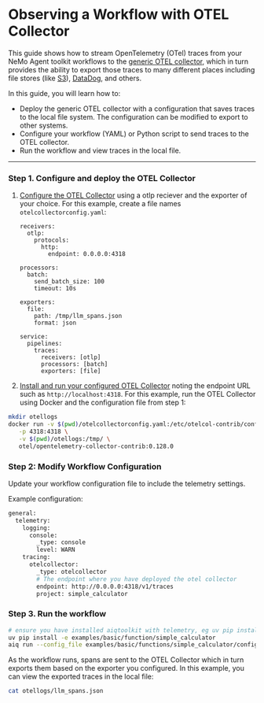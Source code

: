 <!--
SPDX-FileCopyrightText: Copyright (c) 2025, NVIDIA CORPORATION & AFFILIATES. All rights reserved.
SPDX-License-Identifier: Apache-2.0

Licensed under the Apache License, Version 2.0 (the "License");
you may not use this file except in compliance with the License.
You may obtain a copy of the License at

http://www.apache.org/licenses/LICENSE-2.0

Unless required by applicable law or agreed to in writing, software
distributed under the License is distributed on an "AS IS" BASIS,
WITHOUT WARRANTIES OR CONDITIONS OF ANY KIND, either express or implied.
See the License for the specific language governing permissions and
limitations under the License.
-->

# Observing a Workflow with OTEL Collector

This guide shows how to stream OpenTelemetry (OTel) traces from your NeMo Agent toolkit workflows to the [generic OTEL collector](https://opentelemetry.io/docs/collector/quick-start/), which in turn provides the ability to export those traces to many different places including file stores (like [S3](https://github.com/open-telemetry/opentelemetry-collector-contrib/tree/main/exporter/awss3exporter)), [DataDog](https://docs.datadoghq.com/opentelemetry/setup/collector_exporter/), and others.

In this guide, you will learn how to:

- Deploy the generic OTEL collector with a configuration that saves traces to the local file system. The configuration can be modified to export to other systems.
- Configure your workflow (YAML) or Python script to send traces to the OTEL collector.
- Run the workflow and view traces in the local file.

---

### Step 1. Configure and deploy the OTEL Collector

1. [Configure the OTEL Collector](https://opentelemetry.io/docs/collector/configuration/) using a otlp reciever and the exporter of your choice. For this example, create a file names `otelcollectorconfig.yaml`:

    ```
    receivers:
      otlp:
        protocols:
          http: 
            endpoint: 0.0.0.0:4318

    processors:
      batch:
        send_batch_size: 100
        timeout: 10s

    exporters:
      file:
        path: /tmp/llm_spans.json
        format: json

    service:
      pipelines:
        traces:
          receivers: [otlp]
          processors: [batch]
          exporters: [file]
    ```

2. [Install and run your configured OTEL Collector](https://opentelemetry.io/docs/collector/installation/) noting the endpoint URL such as `http://localhost:4318`. For this example, run the OTEL Collector using Docker and the configuration file from step 1:

```bash
mkdir otellogs
docker run -v $(pwd)/otelcollectorconfig.yaml:/etc/otelcol-contrib/config.yaml \
   -p 4318:4318 \
   -v $(pwd)/otellogs:/tmp/ \
   otel/opentelemetry-collector-contrib:0.128.0
```


### Step 2: Modify Workflow Configuration

Update your workflow configuration file to include the telemetry settings.

Example configuration:
```bash
general:
  telemetry:
    logging:
      console:
        _type: console
        level: WARN
    tracing:
      otelcollector:
        _type: otelcollector
        # The endpoint where you have deployed the otel collector
        endpoint: http://0.0.0.0:4318/v1/traces
        project: simple_calculator
```

### Step 3. Run the workflow

```bash
# ensure you have installed aiqtoolkit with telemetry, eg uv pip install -e '.[telemetry]'
uv pip install -e examples/basic/function/simple_calculator
aiq run --config_file examples/basic/functions/simple_calculator/configs/config.yml --input "2 + 2"
```

As the workflow runs, spans are sent to the OTEL Collector which in turn exports them based on the exporter you configured. In this example, you can view the exported traces in the local file: 

```bash
cat otellogs/llm_spans.json
```